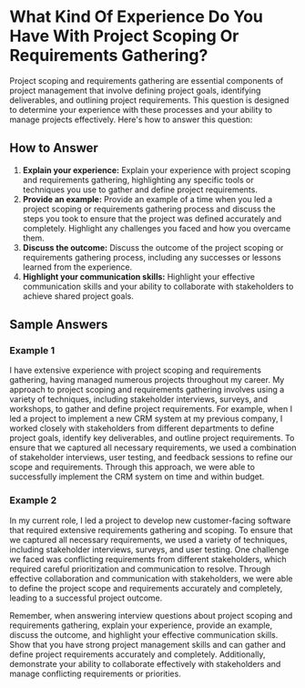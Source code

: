 What Kind Of Experience Do You Have With Project Scoping Or Requirements Gathering?
========================================================================================================

Project scoping and requirements gathering are essential components of project management that involve defining project goals, identifying deliverables, and outlining project requirements. This question is designed to determine your experience with these processes and your ability to manage projects effectively. Here's how to answer this question:

How to Answer
-------------

1. **Explain your experience:** Explain your experience with project scoping and requirements gathering, highlighting any specific tools or techniques you use to gather and define project requirements.
2. **Provide an example:** Provide an example of a time when you led a project scoping or requirements gathering process and discuss the steps you took to ensure that the project was defined accurately and completely. Highlight any challenges you faced and how you overcame them.
3. **Discuss the outcome:** Discuss the outcome of the project scoping or requirements gathering process, including any successes or lessons learned from the experience.
4. **Highlight your communication skills:** Highlight your effective communication skills and your ability to collaborate with stakeholders to achieve shared project goals.

Sample Answers
--------------

### Example 1

I have extensive experience with project scoping and requirements gathering, having managed numerous projects throughout my career. My approach to project scoping and requirements gathering involves using a variety of techniques, including stakeholder interviews, surveys, and workshops, to gather and define project requirements. For example, when I led a project to implement a new CRM system at my previous company, I worked closely with stakeholders from different departments to define project goals, identify key deliverables, and outline project requirements. To ensure that we captured all necessary requirements, we used a combination of stakeholder interviews, user testing, and feedback sessions to refine our scope and requirements. Through this approach, we were able to successfully implement the CRM system on time and within budget.

### Example 2

In my current role, I led a project to develop new customer-facing software that required extensive requirements gathering and scoping. To ensure that we captured all necessary requirements, we used a variety of techniques, including stakeholder interviews, surveys, and user testing. One challenge we faced was conflicting requirements from different stakeholders, which required careful prioritization and communication to resolve. Through effective collaboration and communication with stakeholders, we were able to define the project scope and requirements accurately and completely, leading to a successful project outcome.

Remember, when answering interview questions about project scoping and requirements gathering, explain your experience, provide an example, discuss the outcome, and highlight your effective communication skills. Show that you have strong project management skills and can gather and define project requirements accurately and completely. Additionally, demonstrate your ability to collaborate effectively with stakeholders and manage conflicting requirements or priorities.
